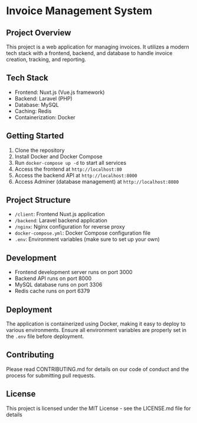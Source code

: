 # Invoice Management System

## Project Overview
This project is a web application for managing invoices. It utilizes a modern tech stack with a frontend, backend, and database to handle invoice creation, tracking, and reporting.

## Tech Stack
- Frontend: Nuxt.js (Vue.js framework)
- Backend: Laravel (PHP)
- Database: MySQL
- Caching: Redis
- Containerization: Docker

## Getting Started
1. Clone the repository
2. Install Docker and Docker Compose
3. Run `docker-compose up -d` to start all services
4. Access the frontend at `http://localhost:80`
5. Access the backend API at `http://localhost:8000`
6. Access Adminer (database management) at `http://localhost:8080`

## Project Structure
- `/client`: Frontend Nuxt.js application
- `/backend`: Laravel backend application
- `/nginx`: Nginx configuration for reverse proxy
- `docker-compose.yml`: Docker Compose configuration file
- `.env`: Environment variables (make sure to set up your own)

## Development
- Frontend development server runs on port 3000
- Backend API runs on port 8000
- MySQL database runs on port 3306
- Redis cache runs on port 6379

## Deployment
The application is containerized using Docker, making it easy to deploy to various environments. Ensure all environment variables are properly set in the `.env` file before deployment.

## Contributing
Please read CONTRIBUTING.md for details on our code of conduct and the process for submitting pull requests.

## License
This project is licensed under the MIT License - see the LICENSE.md file for details